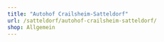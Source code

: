 ```yaml
---
title: "Autohof Crailsheim-Satteldorf"
url: /satteldorf/autohof-crailsheim-satteldorf/
shop: Allgemein
---
```

